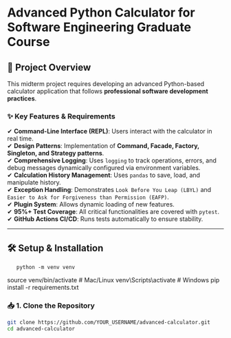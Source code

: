 # Advanced Python Calculator for Software Engineering Graduate Course  

## 📌 Project Overview  

This midterm project requires developing an advanced Python-based calculator application that follows **professional software development practices**.  

### ✨ **Key Features & Requirements**  

✔ **Command-Line Interface (REPL)**: Users interact with the calculator in real time.  
✔ **Design Patterns**: Implementation of **Command, Facade, Factory, Singleton, and Strategy patterns**.  
✔ **Comprehensive Logging**: Uses `logging` to track operations, errors, and debug messages dynamically configured via environment variables.  
✔ **Calculation History Management**: Uses `pandas` to save, load, and manipulate history.  
✔ **Exception Handling**: Demonstrates `Look Before You Leap (LBYL)` and `Easier to Ask for Forgiveness than Permission (EAFP)`.  
✔ **Plugin System**: Allows dynamic loading of new features.  
✔ **95%+ Test Coverage**: All critical functionalities are covered with `pytest`.  
✔ **GitHub Actions CI/CD**: Runs tests automatically to ensure stability.  

---

## 🛠 **Setup & Installation**  

       python -m venv venv
source venv/bin/activate  # Mac/Linux
venv\Scripts\activate  # Windows
pip install -r requirements.txt
### 📥 **1. Clone the Repository**  
```bash
git clone https://github.com/YOUR_USERNAME/advanced-calculator.git
cd advanced-calculator

